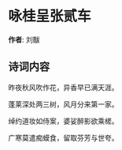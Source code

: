 # 咏桂呈张贰车

**作者**: 刘黻

## 诗词内容

昨夜秋风吹作花，异香早已满天涯。

蓬莱深处两三树，风月分来第一家。

绰约道妆如侍案，婆娑醉影欲乘槎。

广寒莫遣痴蟆食，留取芬芳与世夸。

